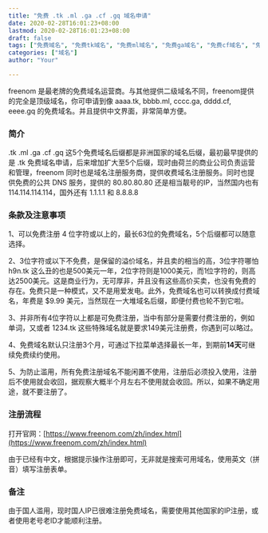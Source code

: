 ```yaml
---
title: "免费 .tk .ml .ga .cf .gq 域名申请"
date: 2020-02-28T16:01:23+08:00
lastmod: 2020-02-28T16:01:23+08:00
draft: false
tags: ["免费域名", "免费tk域名", "免费ml域名", "免费ga域名", "免费cf域名", "免费gq域名", "申请教程"]
categories: ["域名"]
author: "Your"

---
```


freenom 是最老牌的免费域名运营商。与其他提供二级域名不同，freenom提供的完全是顶级域名，你可申请到像 aaaa.tk, bbbb.ml, cccc.ga, dddd.cf, eeee.gq 的免费域名。并且提供中文界面，非常简单方便。<!--more-->

### 简介

.tk .ml .ga .cf .gq 这5个免费域名后缀都是非洲国家的域名后缀，最初最早提供的是 .tk 免费域名申请，后来增加扩大至5个后缀，现时由荷兰的商业公司负责运营和管理，freenom 同时也是域名注册服务商，提供收费域名注册服务。同时也提供免费的公共 DNS 服务，提供的 80.80.80.80 还是相当靓号的IP，当然国内也有 114.114.114.114，国外还有 1.1.1.1 和 8.8.8.8 

### 条款及注意事项

1、可以免费注册 4 位字符或以上的，最长63位的免费域名，5个后缀都可以随意选择。

2、3位字符或以下不免费，是保留的溢价域名，并且卖的相当的高，3位字符哪怕 h9n.tk 这么丑的也是500美元一年，2位字符则是1000美元，而1位字符的，则高达2500美元。这是商业行为，无可厚非，并且没有这些高价买卖，也没有免费的存在。免费只是一种模式，又不是用爱发电。此外，免费域名也可以转换成付费域名，年费是 $9.99 美元，当然现在一大堆域名后缀，即便付费也轮不到它啦。

3、并非所有4位字符以上都是可免费注册，当中有部分是需要付费注册的，例如单词，又或者 1234.tk 这些特殊域名就是要求149美元注册费，你遇到可以略过。

4、免费域名默认只注册3个月，可通过下拉菜单选择最长一年，到期前**14天**可继续免费续约使用。

5、为防止滥用，所有免费注册域名不能闲置不使用，注册后必须投入使用，注册后不使用就会收回，据观察大概半个月左右不使用就会收回。所以，如果不确定用途，就不要注册了。

### 注册流程

 打开官网：[https://www.freenom.com/zh/index.html](https://www.freenom.com/zh/index.html)

由于已经有中文，根据提示操作注册即可，无非就是搜索可用域名，使用英文（拼音）填写注册表单。

### 备注

由于国人滥用，现时国人IP已很难注册免费域名，需要使用其他国家的IP注册，或者使用老号老ID才能顺利注册。

